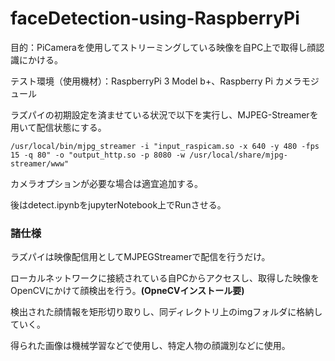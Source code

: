 # faceDetection-using-RaspberryPi

目的：PiCameraを使用してストリーミングしている映像を自PC上で取得し顔認識にかける。

テスト環境（使用機材）：RaspberryPi 3 Model b+、Raspberry Pi カメラモジュール

ラズパイの初期設定を済ませている状況で以下を実行し、MJPEG-Streamerを用いて配信状態にする。

```
/usr/local/bin/mjpg_streamer -i "input_raspicam.so -x 640 -y 480 -fps 15 -q 80" -o "output_http.so -p 8080 -w /usr/local/share/mjpg-streamer/www" 
```

カメラオプションが必要な場合は適宜追加する。

後はdetect.ipynbをjupyterNotebook上でRunさせる。

### 諸仕様

ラズパイは映像配信用としてMJPEGStreamerで配信を行うだけ。

ローカルネットワークに接続されている自PCからアクセスし、取得した映像をOpenCVにかけて顔検出を行う。**(OpneCVインストール要)**

検出された顔情報を矩形切り取りし、同ディレクトリ上のimgフォルダに格納していく。

得られた画像は機械学習などで使用し、特定人物の顔識別などに使用。
